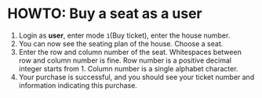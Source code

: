 # HOWTO: Buy a seat as a user

1. Login as **user**, enter mode `1`(Buy ticket), enter the house number.
2. You can now see the seating plan of the house. Choose a seat.
3. Enter the row and column number of the seat. 
Whitespaces between row and column number is fine.
Row number is a positive decimal integer starts from 1.
Column number is a single alphabet character.
4. Your purchase is successful, 
and you should see your ticket number and information indicating this purchase.
